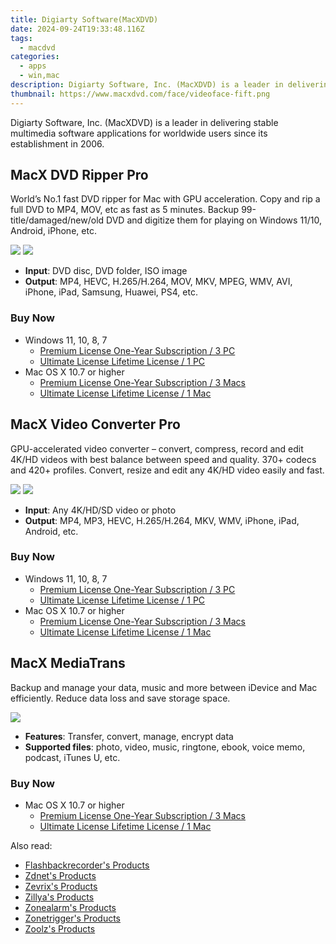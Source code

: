 ```yaml
---
title: Digiarty Software(MacXDVD)
date: 2024-09-24T19:33:48.116Z
tags: 
  - macdvd
categories: 
  - apps
  - win,mac
description: Digiarty Software, Inc. (MacXDVD) is a leader in delivering stable multimedia software applications for worldwide users since its establishment in 2006.
thumbnail: https://www.macxdvd.com/face/videoface-fift.png
---
```


Digiarty Software, Inc. (MacXDVD) is a leader in delivering stable multimedia software applications for worldwide users since its establishment in 2006.

## MacX DVD Ripper Pro

World’s No.1 fast DVD ripper for Mac with GPU acceleration. Copy and rip a full DVD to MP4, MOV, etc as fast as 5 minutes.
Backup 99-title/damaged/new/old DVD and digitize them for playing on Windows 11/10, Android, iPhone, etc.

![](https://www.macxdvd.com/image-style/series-update/box-drp.png)
![](https://www.macxdvd.com/image-style/series-update/box-macdrp.png)

- **Input**: DVD disc, DVD folder, ISO image
- **Output**: MP4, HEVC, H.265/H.264, MOV, MKV, MPEG, WMV, AVI, iPhone, iPad, Samsung, Huawei, PS4, etc.

### Buy Now

- Windows 11, 10, 8, 7
  - [Premium License One-Year Subscription / 3 PC](https://estore.macxdvd.com/order/checkout.php?PRODS=39790876&QTY=1&AFFILIATE=108875&CART=1&SHORT_FORM=1&COUPON=HOLIDAYSALES&ORDERSTYLE=nLWsnpXPnHU=&DESIGN_TYPE=2&HIDEC=0&daci=1037703119.1724242719)
  - [Ultimate License Lifetime License / 1 PC](https://estore.macxdvd.com/order/checkout.php?PRODS=37808502&QTY=1&AFFILIATE=108875&CART=1&SHORT_FORM=1&ORDERSTYLE=nLWsnpXPnHU=&DESIGN_TYPE=2&HIDEC=0&daci=1037703119.1724242719)
- Mac OS X 10.7 or higher
  - [Premium License One-Year Subscription / 3 Macs](https://estore.macxdvd.com/order/checkout.php?PRODS=39790589&CARD=2&QTY=1&AFFILIATE=108875&CART=2&SHORT_FORM=1&COUPON=HOLIDAYSALES&ORDERSTYLE=nLWsnpXPnHU=&DESIGN_TYPE=2&HIDEC=0&SRC=22drpbuyaf1y&daci=1037703119.1724242719)
  - [Ultimate License Lifetime License / 1 Mac](https://estore.macxdvd.com/order/checkout.php?PRODS=37483258&CARD=2&QTY=1&AFFILIATE=108875&CART=1&SHORT_FORM=1&COUPON=HOLIDAYSALES&ORDERSTYLE=nLWsnpXPnHU=&DESIGN_TYPE=2&HIDEC=0&SRC=22drpbuybelt&daci=1037703119.1724242719)

## MacX Video Converter Pro

GPU-accelerated video converter – convert, compress, record and edit 4K/HD videos with best balance between speed and quality.
370+ codecs and 420+ profiles. Convert, resize and edit any 4K/HD video easily and fast.

![](https://www.macxdvd.com/image-style/series-update/box-vcp.png)
![](https://www.macxdvd.com/image-style/series-update/box-macvcp.png)

- **Input**: Any 4K/HD/SD video or photo
- **Output**: MP4, MP3, HEVC, H.265/H.264, MKV, WMV, iPhone, iPad, Android, etc.

### Buy Now

- Windows 11, 10, 8, 7
  - [Premium License One-Year Subscription / 3 PC](https://estore.macxdvd.com/order/checkout.php?PRODS=39790988&QTY=1&AFFILIATE=108875&CART=1&SHORT_FORM=1&COUPON=VCP1Y19&ORDERSTYLE=nLWsnpXPnHU=&DESIGN_TYPE=2&HIDEC=0&daci=1037703119.1724242719)
  - [Ultimate License Lifetime License / 1 PC](https://estore.macxdvd.com/order/checkout.php?PRODS=37808503&QTY=1&AFFILIATE=108875&CART=1&SHORT_FORM=1&ORDERSTYLE=nLWsnpXPnHU=&DESIGN_TYPE=2&HIDEC=0&daci=1037703119.1724242719)
- Mac OS X 10.7 or higher
  - [Premium License One-Year Subscription / 3 Macs](https://estore.macxdvd.com/order/checkout.php?PRODS=38743988&CARD=2&QTY=1&AFFILIATE=108875&CART=2&SHORT_FORM=1&COUPON=VCP1Y19&ORDERSTYLE=nLWsnpXPnHU=&DESIGN_TYPE=2&HIDEC=0&SRC=23vcpbuyaf1y&daci=1037703119.1724242719)
  - [Ultimate License Lifetime License / 1 Mac](https://estore.macxdvd.com/order/checkout.php?PRODS=38744011&CARD=2&QTY=1&AFFILIATE=108875&CART=1&SHORT_FORM=1&ORDERSTYLE=nLWsnpXPnHU=&DESIGN_TYPE=2&HIDEC=0&SRC=23vcpbuy1ty&daci=1037703119.1724242719)

## MacX MediaTrans

Backup and manage your data, music and more between iDevice and Mac efficiently. Reduce data loss and save storage space.

![](https://www.macxdvd.com/image-style/series-update/box-mediatrans.png)

- **Features**: Transfer, convert, manage, encrypt data
- **Supported files**: photo, video, music, ringtone, ebook, voice memo, podcast, iTunes U, etc.

### Buy Now

- Mac OS X 10.7 or higher
  - [Premium License One-Year Subscription / 3 Macs](https://estore.macxdvd.com/order/checkout.php?PRODS=38739171&CARD=2&QTY=1&AFFILIATE=108875&CART=1&SHORT_FORM=1&COUPON=MT1Y19&ORDERSTYLE=nLWsnpXPnHU=&DESIGN_TYPE=2&HIDEC=0&SRC=23mtbuyaf1y&daci=1037703119.1724242719)
  - [Ultimate License Lifetime License / 1 Mac](https://estore.macxdvd.com/order/checkout.php?PRODS=38739223&CARD=2&QTY=1&AFFILIATE=108875&CART=1&SHORT_FORM=1&ORDERSTYLE=nLWsnpXPnHU=&DESIGN_TYPE=2&HIDEC=0&SRC=23mtbuylf&daci=1037703119.1724242719)

<ins class="adsbygoogle"
      style="display:block"
      data-ad-client="ca-pub-7571918770474297"
      data-ad-slot="8358498916"
      data-ad-format="auto"
      data-full-width-responsive="true"></ins>

<span class="atpl-alsoreadstyle">Also read:</span>
<div><ul>
<li><a href="https://tools.techidaily.com/flashbackrecorder/products/"><u>Flashbackrecorder's Products</u></a></li>
<li><a href="https://tools.techidaily.com/zdnet/products/"><u>Zdnet's Products</u></a></li>
<li><a href="https://tools.techidaily.com/zevrix/products/"><u>Zevrix's Products</u></a></li>
<li><a href="https://tools.techidaily.com/zillya/products/"><u>Zillya's Products</u></a></li>
<li><a href="https://tools.techidaily.com/zonealarm/products/"><u>Zonealarm's Products</u></a></li>
<li><a href="https://tools.techidaily.com/zonetrigger/products/"><u>Zonetrigger's Products</u></a></li>
<li><a href="https://tools.techidaily.com/zoolz/products/"><u>Zoolz's Products</u></a></li>
</ul></div>

